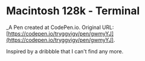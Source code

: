 # Macintosh 128k - Terminal
 _A Pen created at CodePen.io. Original URL: [https://codepen.io/tryggvigy/pen/gwmyYJ](https://codepen.io/tryggvigy/pen/gwmyYJ).

 Inspired by a dribbble that I can't find any more.